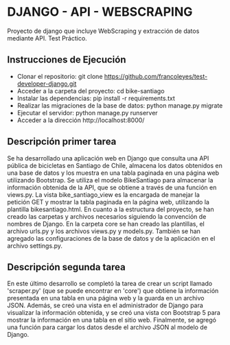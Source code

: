 # DJANGO - API - WEBSCRAPING
Proyecto de django que incluye WebScraping y extracción de datos mediante API.
Test Práctico.

## Instrucciones de Ejecución

- Clonar el repositorio: git clone https://github.com/francoleyes/test-developer-django.git
- Acceder a la carpeta del proyecto: cd bike-santiago
- Instalar las dependencias: pip install -r requirements.txt
- Realizar las migraciones de la base de datos: python manage.py migrate
- Ejecutar el servidor: python manage.py runserver
- Acceder a la dirección http://localhost:8000/

## Descripción primer tarea

Se ha desarrollado una aplicación web en Django que consulta una API pública de bicicletas en Santiago de Chile, almacena los datos obtenidos en una base de datos y los muestra en una tabla paginada en una página web utilizando Bootstrap.
Se utiliza el modelo BikeSantiago para almacenar la información obtenida de la API, que se obtiene a través de una función en views.py.
La vista bike_santiago_view es la encargada de manejar la petición GET y mostrar la tabla paginada en la página web, utilizando la plantilla bikesantiago.html.
En cuanto a la estructura del proyecto, se han creado las carpetas y archivos necesarios siguiendo la convención de nombres de Django. En la carpeta core se han creado las plantillas, el archivo urls.py y los archivos views.py y models.py. También se han agregado las configuraciones de la base de datos y de la aplicación en el archivo settings.py.

## Descripción segunda tarea 

En este último desarrollo se completó la tarea de crear un script llamado 'scraper.py' (que se puede encontrar en 'core') que obtiene la información presentada en una tabla en una página web y la guarda en un archivo JSON.
Además, se creó una vista en el administrador de Django para visualizar la información obtenida, y se creó una vista con Bootstrap 5 para mostrar la información en una tabla en el sitio web.
Finalmente, se agregó una función para cargar los datos desde el archivo JSON al modelo de Django. 
